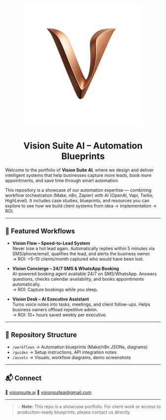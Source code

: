 <p align="center">
  <img src="assets/simple-logo.png" alt="Vision Suite AI Logo" width="400"/>
</p>

<h1 align="center">Vision Suite AI – Automation Blueprints</h1>

Welcome to the portfolio of **Vision Suite AI**, where we design and deliver intelligent systems that help businesses capture more leads, book more appointments, and save time through smart automation.  

This repository is a showcase of our automation expertise — combining workflow orchestration (Make, n8n, Zapier) with AI (OpenAI, Vapi, Twilio, HighLevel). It includes case studies, blueprints, and resources you can explore to see how we build client systems from idea → implementation → ROI.  

---

## 🌟 Featured Workflows  

- **Vision Flow – Speed-to-Lead System**  
  Never lose a hot lead again. Automatically replies within 5 minutes via SMS/phone/email, qualifies the lead, and alerts the business owner.  
  → ROI: +5–10 clients/month captured who would have been lost.  

- **Vision Concierge – 24/7 SMS & WhatsApp Booking**  
  AI-powered booking agent available 24/7 on SMS/WhatsApp. Answers questions, checks calendar availability, and books appointments automatically.  
  → ROI: Capture bookings while you sleep.  

- **Vision Desk – AI Executive Assistant**  
  Turns voice notes into tasks, meetings, and client follow-ups. Helps business owners offload repetitive admin.  
  → ROI: 10+ hours saved weekly per executive.  

---

## 📂 Repository Structure  

- `/workflows` → Automation blueprints (Make/n8n JSONs, diagrams)  
- `/guides` → Setup instructions, API integration notes 
- `/assets` → Visuals, workflow diagrams, demo screenshots  

---

## 📬 Connect  

🔗 [visionsuite.ai](https://visionsuite.ai)
📧 visionsuiteai@gmail.com  

---

> 💡 **Note:** This repo is a showcase portfolio. For client work or access to production-ready blueprints, please contact us directly.
